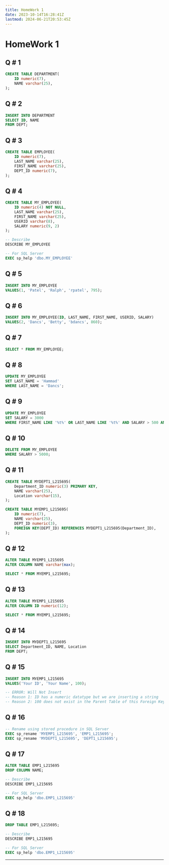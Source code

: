 ```yaml
---
title: HomeWork 1
date: 2023-10-14T16:28:41Z
lastmod: 2024-06-21T20:53:45Z
---
```


# HomeWork 1

## Q # 1

```sql
CREATE TABLE DEPARTMENT(
	ID numeric(7),
	NAME varchar(25),
);
```

## Q # 2

```sql
INSERT INTO DEPARTMENT
SELECT ID, NAME
FROM DEPT;
```

## Q # 3

```sql
CREATE TABLE EMPLOYEE(
	ID numeric(7),
	LAST_NAME varchar(25),
	FIRST_NAME varchar(25),
	DEPT_ID numeric(7),
);
```

## Q # 4

```sql
CREATE TABLE MY_EMPLOYEE(
	ID numeric(4) NOT NULL,
	LAST_NAME varchar(25),
	FIRST_NAME varchar(25),
	USERID varchar(8),
	SALARY numeric(9, 2)
);

-- Describe
DESCRIBE MY_EMPLOYEE

-- For SQL Server
EXEC sp_help 'dbo.MY_EMPLOYEE'
```

## Q # 5

```sql
INSERT INTO MY_EMPLOYEE
VALUES(1, 'Patel', 'Ralph', 'rpatel', 795);
```

## Q # 6

```sql
INSERT INTO MY_EMPLOYEE(ID, LAST_NAME, FIRST_NAME, USERID, SALARY)
VALUES(2, 'Dancs', 'Betty', 'bdancs', 860);
```

## Q # 7

```sql
SELECT * FROM MY_EMPLOYEE;
```

## Q # 8

```sql
UPDATE MY_EMPLOYEE
SET LAST_NAME = 'Hammad'
WHERE LAST_NAME = 'Dancs';
```

## Q # 9

```sql
UPDATE MY_EMPLOYEE
SET SALARY = 3000
WHERE FIRST_NAME LIKE '%t%' OR LAST_NAME LIKE '%t%' AND SALARY > 500 AND SALARY < 2000;
```

## Q # 10

```sql
DELETE FROM MY_EMPLOYEE
WHERE SALARY > 5000;
```

## Q # 11

```sql
CREATE TABLE MYDEPT1_L215695(
	Department_ID numeric(3) PRIMARY KEY,
	NAME varchar(25),
	Location varchar(15),
);

CREATE TABLE MYEMP1_L215695(
	ID numeric(7),
	NAME varchar(25),
	DEPT_ID numeric(3),
	FOREIGN KEY(DEPT_ID) REFERENCES MYDEPT1_L215695(Department_ID),
);
```

## Q # 12

```sql
ALTER TABLE MYEMP1_L215695
ALTER COLUMN NAME varchar(max);

SELECT * FROM MYEMP1_L215695;
```

## Q # 13

```sql
ALTER TABLE MYEMP1_L215695
ALTER COLUMN ID numeric(12);

SELECT * FROM MYEMP1_L215695;
```

## Q # 14

```sql
INSERT INTO MYDEPT1_L215695
SELECT Department_ID, NAME, Location
FROM DEPT;
```

## Q # 15

```sql
INSERT INTO MYEMP1_L215695
VALUES('Your ID', 'Your Name', 100);

-- ERROR: Will Not Insert
-- Reason 1: ID has a numeric datatype but we are inserting a string
-- Reason 2: 100 does not exist in the Parent Table of this Foreign Key Attribute
```

## Q # 16

```sql
-- Rename using stored procedure in SQL Server
EXEC sp_rename 'MYEMP1_L215695', 'EMP1_L215695';
EXEC sp_rename 'MYDEPT1_L215695', 'DEPT1_L215695';
```

## Q # 17

```sql
ALTER TABLE EMP1_L215695
DROP COLUMN NAME;

-- Describe
DESCRIBE EMP1_L215695

-- For SQL Server
EXEC sp_help 'dbo.EMP1_L215695'
```

## Q # 18

```sql
DROP TABLE EMP1_L215695;

-- Describe
DESCRIBE EMP1_L215695

-- For SQL Server
EXEC sp_help 'dbo.EMP1_L215695'
```

---
